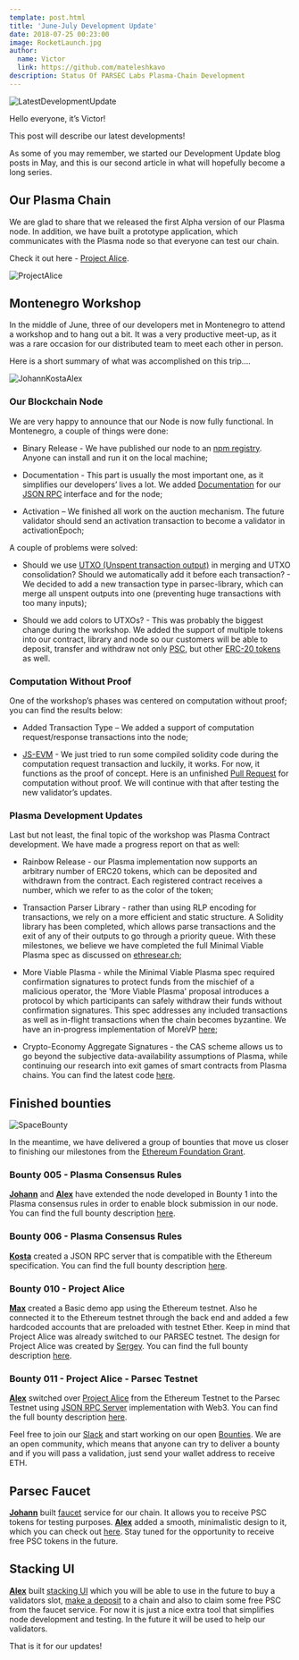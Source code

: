 ```yaml
---
template: post.html
title: 'June-July Development Update'
date: 2018-07-25 00:23:00
image: RocketLaunch.jpg
author:
  name: Victor
  link: https://github.com/mateleshkavo
description: Status Of PARSEC Labs Plasma-Chain Development
---
```


<img src="/img/blog/LatestDevelopmentUpdate.jpg" alt="LatestDevelopmentUpdate">

Hello everyone, it’s Victor!

This post will describe our latest developments!

As some of you may remember, we started our Development Update blog posts in May, and this is our second article in what will hopefully become a long series.

<h2>Our Plasma Chain</h2>

We are glad to share that we released the first Alpha version of our Plasma node. In addition, we have built a prototype application, which communicates with the Plasma node so that everyone can test our chain.

Check it out here - <a href="http://alice.parseclabs.org/">Project Alice</a>.

<img src="/img/blog/ProjectAlice.png" alt="ProjectAlice">

<h2>Montenegro Workshop</h2>

In the middle of June, three of our developers met in Montenegro to attend a workshop and to hang out a bit. It was a very productive meet-up, as it was a rare occasion for our distributed team to meet each other in person.

Here is a short summary of what was accomplished on this trip….

<img src="/img/blog/JohannKostaAlex.jpg" alt="JohannKostaAlex">

<h3>Our Blockchain Node</h3>

We are very happy to announce that our Node is now fully functional. In Montenegro, a couple of things were done:

- Binary Release - We have published our node to an <a href="https://www.npmjs.com/package/parsec-node">npm registry</a>. Anyone can install and run it on the local machine;

- Documentation - This part is usually the most important one, as it simplifies our developers’ lives a lot. We added <a href="https://parseclabs.readthedocs.io/en/latest/">Documentation</a> for our <a href="https://en.wikipedia.org/wiki/JSON-RPC">JSON RPC</a> interface and for the node;

- Activation – We finished all work on the auction mechanism. The future validator should send an activation transaction to become a validator in activationEpoch;

A couple of problems were solved:

- Should we use <a href="https://en.wikipedia.org/wiki/Unspent_transaction_output">UTXO (Unspent transaction output)</a> in merging and UTXO consolidation? Should we automatically add it before each transaction? - We decided to add a new transaction type in parsec-library, which can merge all unspent outputs into one (preventing huge transactions with too many inputs);

- Should we add colors to UTXOs? - This was probably the biggest change during the workshop. We added the support of multiple tokens into our contract, library and node so our customers will be able to deposit, transfer and withdraw not only <a href="https://etherscan.io/token/0x9caa3424cb91900ef7ac41a7b04a246304c02d3a">PSC</a>, but other <a href="https://theethereum.wiki/w/index.php/ERC20_Token_Standard">ERC-20 tokens</a> as well.

<h3>Computation Without Proof</h3>

One of the workshop’s phases was centered on computation without proof; you can find the results below:

- Added Transaction Type – We added a support of computation request/response transactions into the node;

- <a href="https://github.com/ethereumjs/ethereumjs-vm">JS-EVM</a> - We just tried to run some compiled solidity code during the computation request transaction and luckily, it works. For now, it functions as the proof of concept. Here is an unfinished <a href="https://github.com/parsec-labs/parsec-node/pull/21">Pull Request</a> for computation without proof. We will continue with that after testing the new validator’s updates.

<h3>Plasma Development Updates</h3>

Last but not least, the final topic of the workshop was Plasma Contract development. We have made a progress report on that as well:

- Rainbow Release - our Plasma implementation now supports an arbitrary number of ERC20 tokens, which can be deposited and withdrawn from the contract. Each registered contract receives a number, which we refer to as the color of the token;

- Transaction Parser Library - rather than using RLP encoding for transactions, we rely on a more efficient and static structure. A Solidity library has been completed, which allows parse transactions and the exit of any of their outputs to go through a priority queue. With these milestones, we believe we have completed the full Minimal Viable Plasma spec as discussed on <a href="https://ethresear.ch/t/minimal-viable-plasma/426/94">ethresear.ch</a>;

- More Viable Plasma - while the Minimal Viable Plasma spec required confirmation signatures to protect funds from the mischief of a malicious operator, the 'More Viable Plasma' proposal introduces a protocol by which participants can safely withdraw their funds without confirmation signatures. This spec addresses any included transactions as well as in-flight transactions when the chain becomes byzantine. We have an in-progress implementation of MoreVP <a href="https://github.com/parsec-labs/parsec-contracts/pull/35">here</a>;

- Crypto-Economy Aggregate Signatures - the CAS scheme allows us to go beyond the subjective data-availability assumptions of Plasma, while continuing our research into exit games of smart contracts from Plasma chains. You can find the latest code <a href="https://github.com/parsec-labs/parsec-contracts/pull/34">here</a>.

<h2>Finished bounties</h2>

<img src="/img/blog/SpaceBounty.jpg" alt="SpaceBounty">

In the meantime, we have delivered a group of bounties that move us closer to finishing our milestones from the <a href="https://parseclabs.org/blog/ethereum-foundation-scaling-grant/">Ethereum Foundation Grant</a>.

<h3>Bounty 005 - Plasma Consensus Rules</h3>

<b><a href="https://github.com/johannbarbie">Johann</a></b> and <b><a href="https://github.com/sunify">Alex</a></b> have extended the node developed in Bounty 1 into the Plasma consensus rules in order to enable block submission in our node.
You can find the full bounty description <a href="https://github.com/parsec-labs/parsec-node/issues/9">here</a>.

<h3>Bounty 006 - Plasma Consensus Rules</h3>

<b><a href="https://github.com/troggy">Kosta</a></b> created a JSON RPC server that is compatible with the Ethereum specification.
You can find the full bounty description <a href="https://github.com/parsec-labs/parsec-node/issues/10">here</a>.

<h3>Bounty 010 - Project Alice</h3>

<b><a href="https://github.com/maxkudla">Max</a></b> created a Basic demo app using the Ethereum testnet. Also he connected it to the Ethereum testnet through the back end and added a few hardcoded accounts that are preloaded with testnet Ether.
Keep in mind that Project Alice was already switched to our PARSEC testnet. The design for Project Alice was created by <a href="https://github.com/a5kold">Sergey</a>.
You can find the full bounty description <a href="https://github.com/parsec-labs/PIPs/wiki/Bounty_011">here</a>.

<h3>Bounty 011 - Project Alice - Parsec Testnet</h3>

<b><a href="https://github.com/sunify">Alex</a></b> switched over <a href="http://alice.parseclabs.org/">Project Alice</a> from the Ethereum Testnet to the Parsec Testnet using <a href="https://github.com/parsec-labs/parsec-node/issues/10">JSON RPC Server</a> implementation with Web3.
You can find the full bounty description <a href="https://github.com/parsec-labs/PIPs/wiki/Bounty_011">here</a>.

Feel free to join our <a href="https://join.slack.com/t/acebusters/shared_invite/enQtNDA2NDE4MjE0NzQzLTVhYzIzOTcyMThjNWEzNjlhMzlkMjU4ZGZlZjg3OTAwNDQ1OWJjMWI2ZTU5ZWQ3OGRmNTQ0M2IyN2VlYTg0ZWY">Slack</a> and start working on our open <a href="https://github.com/parsec-labs/PIPs/wiki/Bounties">Bounties</a>. We are an open community, which means that anyone can try to deliver a bounty and if you will pass a validation, just send your wallet address to receive ETH.

<h2>Parsec Faucet</h2>

<b><a href="https://github.com/johannbarbie">Johann</a></b> built <a href="https://github.com/parsec-labs/parsec-faucet">faucet</a> service for our chain. It allows you to receive PSC tokens for testing purposes. <b><a href="https://github.com/sunify">Alex</a></b> added a smooth, minimalistic design to it, which you can check out <a href="http://stake-dev.parseclabs.org/faucet">here</a>. Stay tuned for the opportunity to receive free PSC tokens in the future.

<h2>Stacking UI</h2>

<b><a href="https://github.com/sunify">Alex</a></b> built <a href="http://stake-dev.parseclabs.org/">stacking UI</a> which you will be able to use in the future to buy a validators slot, <a href="http://stake-dev.parseclabs.org/deposit">make a deposit</a> to a chain and also to claim some free PSC from the faucet service. For now it is just a nice extra tool that simplifies node development and testing. In the future it will be used to help our validators.

That is it for our updates!
